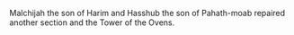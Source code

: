 Malchijah the son of Harim and Hasshub the son of Pahath-moab repaired another section and the Tower of the Ovens.
